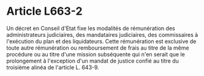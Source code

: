 # Article L663-2

Un décret en Conseil d'Etat fixe les modalités de rémunération des administrateurs judiciaires, des mandataires judiciaires, des commissaires à l'exécution du plan et des liquidateurs. Cette rémunération est exclusive de toute autre rémunération ou remboursement de frais au titre de la même procédure ou au titre d'une mission subséquente qui n'en serait que le prolongement à l'exception d'un mandat de justice confié au titre du troisième alinéa de l'article L. 643-9.
